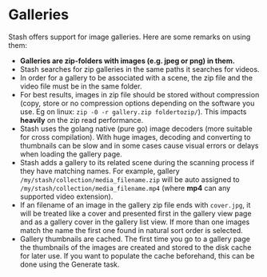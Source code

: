 # Galleries

Stash offers support for image galleries.
Here are some remarks on using them:

- **Galleries are zip-folders with images (e.g. jpeg or png) in them.**
- Stash searches for zip galleries in the same paths it searches for videos.
- In order for a gallery to be associated with a scene, the zip file and the video file must be in the same folder.
- For best results, images in zip file should be stored without compression (copy, store or no compression options depending on the software you use. Eg on linux: `zip -0 -r gallery.zip foldertozip/`). This impacts **heavily** on the zip read performance.
- Stash uses the golang native (pure go) image decoders (more suitable for cross compilation). With huge images, decoding and converting to thumbnails can be slow and  in some cases cause visual errors or delays when loading the gallery page.
- Stash adds a gallery to its related scene during the scanning process if they have matching names. For example, gallery `/my/stash/collection/media_filename.zip` will be auto assigned to `/my/stash/collection/media_filename.mp4` (where **mp4** can any supported video extension).
- If an filename of an image in the gallery zip file ends with `cover.jpg`, it will be treated like a cover and presented first in the gallery view page and as a gallery cover in the gallery list view. If more than one images match the name the first one found in natural sort order is selected.
- Gallery thumbnails are cached. The first time you go to a gallery page the thumbnails of the images are created and stored to the disk cache for later use. If you want to populate the cache beforehand, this can be done using the Generate task.